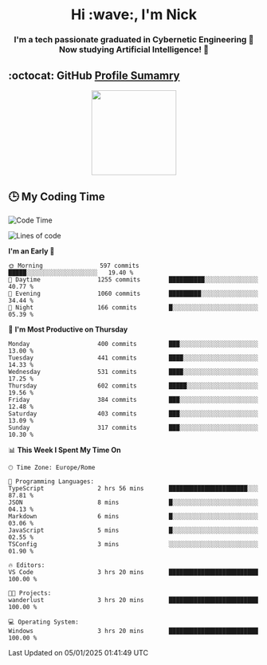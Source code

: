 <h1 align="center">Hi :wave:, I'm Nick</h1>

<h3 align="center">I'm a tech passionate graduated in Cybernetic Engineering 🤖<br>
Now studying Artificial Intelligence! 🧠</h3>


## :octocat: GitHub <a href="https://github.com/vn7n24fzkq/github-profile-summary-cards">Profile Sumamry</a>

<p align="center">
   <img style="height:170px;display:inline-block"  src="http://github-profile-summary-cards.vercel.app/api/cards/profile-details?username=CodeClimberNT&theme=github_dark" />
<!--    <img style="height:170px;display:inline-block"  src="http://github-profile-summary-cards.vercel.app/api/cards/repos-per-language?username=CodeClimberNT&theme=github_dark&exclude=" /> -->
</p>

 ## :clock3: My Coding Time 
 
<!--START_SECTION:waka-->
![Code Time](http://img.shields.io/badge/Code%20Time-392%20hrs%2035%20mins-blue)

![Lines of code](https://img.shields.io/badge/From%20Hello%20World%20I%27ve%20Written-3.9%20million%20lines%20of%20code-blue)

**I'm an Early 🐤** 

```text
🌞 Morning                597 commits         █████░░░░░░░░░░░░░░░░░░░░   19.40 % 
🌆 Daytime                1255 commits        ██████████░░░░░░░░░░░░░░░   40.77 % 
🌃 Evening                1060 commits        █████████░░░░░░░░░░░░░░░░   34.44 % 
🌙 Night                  166 commits         █░░░░░░░░░░░░░░░░░░░░░░░░   05.39 % 
```
📅 **I'm Most Productive on Thursday** 

```text
Monday                   400 commits         ███░░░░░░░░░░░░░░░░░░░░░░   13.00 % 
Tuesday                  441 commits         ████░░░░░░░░░░░░░░░░░░░░░   14.33 % 
Wednesday                531 commits         ████░░░░░░░░░░░░░░░░░░░░░   17.25 % 
Thursday                 602 commits         █████░░░░░░░░░░░░░░░░░░░░   19.56 % 
Friday                   384 commits         ███░░░░░░░░░░░░░░░░░░░░░░   12.48 % 
Saturday                 403 commits         ███░░░░░░░░░░░░░░░░░░░░░░   13.09 % 
Sunday                   317 commits         ███░░░░░░░░░░░░░░░░░░░░░░   10.30 % 
```


📊 **This Week I Spent My Time On** 

```text
🕑︎ Time Zone: Europe/Rome

💬 Programming Languages: 
TypeScript               2 hrs 56 mins       ██████████████████████░░░   87.81 % 
JSON                     8 mins              █░░░░░░░░░░░░░░░░░░░░░░░░   04.13 % 
Markdown                 6 mins              █░░░░░░░░░░░░░░░░░░░░░░░░   03.06 % 
JavaScript               5 mins              █░░░░░░░░░░░░░░░░░░░░░░░░   02.55 % 
TSConfig                 3 mins              ░░░░░░░░░░░░░░░░░░░░░░░░░   01.90 % 

🔥 Editors: 
VS Code                  3 hrs 20 mins       █████████████████████████   100.00 % 

🐱‍💻 Projects: 
wanderlust               3 hrs 20 mins       █████████████████████████   100.00 % 

💻 Operating System: 
Windows                  3 hrs 20 mins       █████████████████████████   100.00 % 
```


 Last Updated on 05/01/2025 01:41:49 UTC
<!--END_SECTION:waka-->

